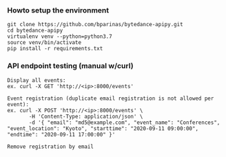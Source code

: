 ### Howto setup the environment
```
git clone https://github.com/bparinas/bytedance-apipy.git
cd bytedance-apipy
virtualenv venv --python=python3.7
source venv/bin/activate
pip install -r requirements.txt
```

### API endpoint testing (manual w/curl)
```
Display all events:
ex. curl -X GET 'http://<ip>:8000/events'
```

```
Event registration (duplicate email registration is not allowed per event):
ex. curl -X POST 'http://<ip>:8000/events' \
       -H 'Content-Type: application/json' \
       -d '{ "email": "md5@example.com", "event_name": "Conferences", "event_location": "Kyoto", "starttime": "2020-09-11 09:00:00", "endtime": "2020-09-11 17:00:00" }'
```

```
Remove registration by email
```
